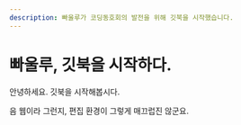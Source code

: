 ```yaml
---
description: 빠울루가 코딩동호회의 발전을 위해 깃북을 시작했습니다.
---
```


# 빠울루, 깃북을 시작하다.

안녕하세요. 깃북을 시작해봅시다.

음 웹이라 그런지, 편집 환경이 그렇게 매끄럽진 않군요. 

